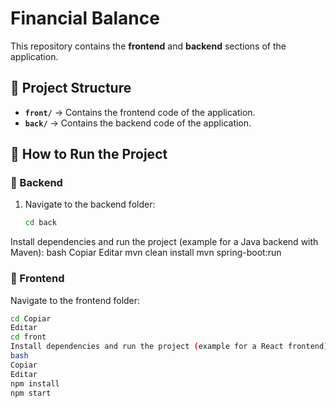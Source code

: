 # Financial Balance

This repository contains the **frontend** and **backend** sections of the application.

## 📂 Project Structure
- **`front/`** → Contains the frontend code of the application.
- **`back/`** → Contains the backend code of the application.

## 🚀 How to Run the Project

### 📌 Backend
1. Navigate to the backend folder:
   ```bash
   cd back
Install dependencies and run the project (example for a Java backend with Maven):
bash
Copiar
Editar
mvn clean install
mvn spring-boot:run

### 📌 Frontend
Navigate to the frontend folder:
  ```bash
  cd Copiar
Editar
cd front
Install dependencies and run the project (example for a React frontend):
bash
Copiar
Editar
npm install
npm start



